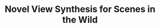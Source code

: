 ---
layout: page
horizontal: true
title: Novel View Synthesis for Scenes in the Wild
description: Advanced Deep Learning for Visual Computing by Prof. Nießner
img: assets/img/adl4cv.png
redirect: https://github.com/michaelnoi/scene_nvs
importance: 1
category: university
---